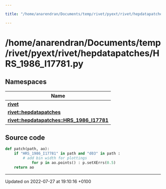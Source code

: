 ```yaml
---

title: "/home/anarendran/Documents/temp/rivet/pyext/rivet/hepdatapatches/HRS_1986_I17781.py"

---
```


# /home/anarendran/Documents/temp/rivet/pyext/rivet/hepdatapatches/HRS_1986_I17781.py



## Namespaces

| Name           |
| -------------- |
| **[rivet](http://example.org/namespaces/namespacerivet/)**  |
| **[rivet::hepdatapatches](http://example.org/namespaces/namespacerivet_1_1hepdatapatches/)**  |
| **[rivet::hepdatapatches::HRS_1986_I17781](http://example.org/namespaces/namespacerivet_1_1hepdatapatches_1_1hrs__1986__i17781/)**  |




## Source code

```python
def patch(path, ao):
    if "HRS_1986_I17781" in path and "d03" in path :
        # add bin width for plottings
            for p in ao.points() : p.setXErrs(0.5)
    return ao
```


-------------------------------

Updated on 2022-07-27 at 19:10:16 +0100
